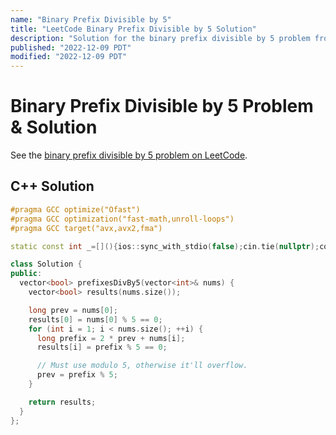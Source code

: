 ```yaml
---
name: "Binary Prefix Divisible by 5"
title: "LeetCode Binary Prefix Divisible by 5 Solution"
description: "Solution for the binary prefix divisible by 5 problem from LeetCode."
published: "2022-12-09 PDT"
modified: "2022-12-09 PDT"
---
```


# Binary Prefix Divisible by 5 Problem & Solution

See the [binary prefix divisible by 5 problem on LeetCode](https://leetcode.com/problems/binary-prefix-divisible-by-5).

## C++ Solution

```cpp
#pragma GCC optimize("Ofast")
#pragma GCC optimization("fast-math,unroll-loops")
#pragma GCC target("avx,avx2,fma")

static const int _=[](){ios::sync_with_stdio(false);cin.tie(nullptr);cout.tie(nullptr);return 0;}();

class Solution {
public:
  vector<bool> prefixesDivBy5(vector<int>& nums) {
    vector<bool> results(nums.size());

    long prev = nums[0];
    results[0] = nums[0] % 5 == 0;
    for (int i = 1; i < nums.size(); ++i) {
      long prefix = 2 * prev + nums[i];
      results[i] = prefix % 5 == 0;

      // Must use modulo 5, otherwise it'll overflow.
      prev = prefix % 5;      
    }

    return results;
  }
};
```

